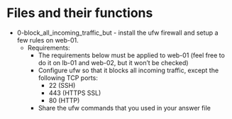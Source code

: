 # Files and their functions
- 0-block_all_incoming_traffic_but - install the ufw firewall and setup a few rules on web-01.
  - Requirements:
    - The requirements below must be applied to web-01 (feel free to do it on lb-01 and web-02, but it won’t be checked)
    - Configure ufw so that it blocks all incoming traffic, except the following TCP ports:
      - 22 (SSH)
      - 443 (HTTPS SSL)
      - 80 (HTTP)
    - Share the ufw commands that you used in your answer file
